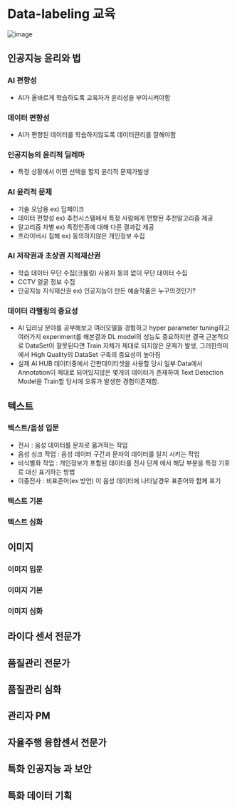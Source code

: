 # Data-labeling 교육
![image](https://user-images.githubusercontent.com/54635552/177774200-b31e9d44-18f2-4b4d-9bc4-a46f2515332c.png)


## 인공지능 윤리와 법
### AI 편향성
- AI가 올바르게 학습하도록 교육자가 윤리성을 부여시켜야함
### 데이터 편향성
- AI가 편향된 데이터를 학습하지않도록 데이터관리를 잘해야함
### 인공지능의 윤리적 딜레마
- 특정 상황에서 어떤 선택을 할지 윤리적 문제가발생
### AI 윤리적 문제
- 기술 오남용 ex) 딥페이크
- 데이터 편향성 ex) 추천시스템에서 특정 사람에게 편향된 추천알고리즘 제공
- 알고리즘 차별 ex) 특정인종에 대해 다른 결과값 제공
- 프라이버시 침해 ex) 동의하지않은 개인정보 수집

### AI 저작권과 초상권 지적재산권
- 학습 데이터 무단 수집(크롤링) 
사용자 동의 없이 무단 데이터 수집
- CCTV 얼굴 정보 수집
- 인공지능 지식재산권 ex) 인공지능이 만든 예술작품은 누구의것인가?

### 데이터 라벨링의 중요성
- AI 딥러닝 분야를 공부해보고 여러모델을 경험하고 hyper parameter tuning하고 여러가지 experiment를 해본결과 DL model의 성능도 중요하지만 결국 근본적으로 DataSet이 잘못된다면 Train 자체가 제대로 되지않은 문제가 발생, 그러한의미에서 High Quality의 DataSet 구축의 중요성이 높아짐
- 실제 AI HUB 데이터중에서 간판데이터셋을 사용할 당시 일부 Data에서 Annotation이 제대로 되어있지않은 몇개의 데이터가 존재하여 Text Detection Model을 Train할 당시에 오류가 발생한 경험이존재함.

## 텍스트

### 텍스트/음성 입문
- 전사 : 음성 데이터를 문자로 옮겨적는 작업
- 음성 싱크 작업 : 음성 데이터 구간과 문자의 데이터를 일치 시키는 작업
- 비식별화 작업 : 개인정보가 포함된 데이터를 전사 단계 에서 해당 부분을 특정 기호로 대신 표기하는 방법
- 이중전사 : 비표준어(ex 방언) 이 음성 데이터에 나타날경우 표준어와 함께 표기

### 텍스트 기본

### 텍스트 심화

## 이미지

### 이미지 입문

### 이미지 기본

### 이미지 심화


## 라이다 센서 전문가 

## 품질관리 전문가 

## 품질관리 심화

## 관리자 PM

## 자율주행 융합센서 전문가

## 특화 인공지능 과 보안

## 특화 데이터 기획
